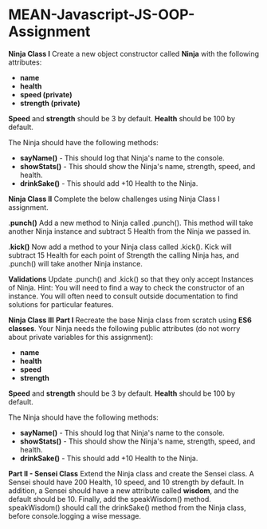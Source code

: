 # MEAN-Javascript-JS-OOP-Assignment

**Ninja Class I**
Create a new object constructor called **Ninja** with the following attributes:
- **name**
- **health**
- **speed (private)**
- **strength (private)**

**Speed** and **strength** should be 3 by default. **Health** should be 100 by default.

The Ninja should have the following methods:
- **sayName()** - This should log that Ninja's name to the console.
- **showStats()** - This should show the Ninja's name, strength, speed, and health.
- **drinkSake()** - This should add +10 Health to the Ninja.


**Ninja Class II**
Complete the below challenges using Ninja Class I assignment.

.**punch()**
Add a new method to Ninja called .punch(). This method will take another Ninja instance and subtract 5 Health from the Ninja we passed in.

.**kick()**
Now add a method to your Ninja class called .kick(). Kick will subtract 15 Health for each point of Strength the calling Ninja has, and  .punch() will take another Ninja instance.

**Validations**
Update .punch() and .kick() so that they only accept Instances of Ninja. Hint: You will need to find a way to check the constructor of an instance. You will often need to consult outside documentation to find solutions for particular features.


**Ninja Class III**
**Part I**
Recreate the base Ninja class from scratch using **ES6 classes**. Your Ninja needs the following public attributes (do not worry about private variables for this assignment):
- **name**
- **health**
- **speed**
- **strength**

**Speed** and **strength** should be 3 by default. **Health** should be 100 by default.

The Ninja should have the following methods:
- **sayName()** - This should log that Ninja's name to the console.
- **showStats()** - This should show the Ninja's name, strength, speed, and health.
- **drinkSake()** - This should add +10 Health to the Ninja.

**Part II - Sensei Class**
Extend the Ninja class and create the Sensei class. A Sensei should have 200 Health, 10 speed, and 10 strength by default. In addition, a Sensei should have a new attribute called **wisdom**, and the default should be 10. Finally, add the speakWisdom() method. speakWisdom() should call the drinkSake() method from the Ninja class, before console.logging a wise message.